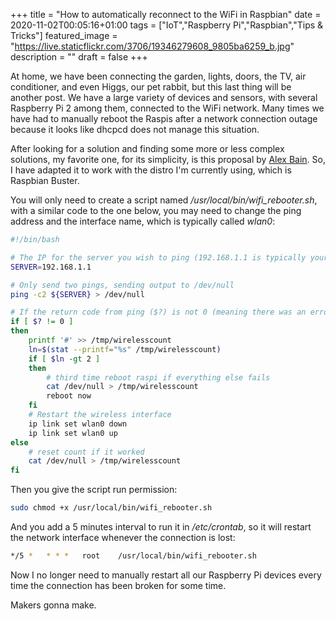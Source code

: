 +++
title =  "How to automatically reconnect to the WiFi in Raspbian"
date = 2020-11-02T00:05:16+01:00
tags = ["IoT","Raspberry Pi","Raspbian","Tips & Tricks"]
featured_image = "https://live.staticflickr.com/3706/19346279608_9805ba6259_b.jpg"
description = ""
draft = false
+++

At home, we have been connecting the garden, lights, doors, the TV, air conditioner, and even Higgs, our pet rabbit, but this last thing will be another post. We have a large variety of devices and sensors, with several Raspberry Pi 2 among them, connected to the WiFi network. Many times we have had to manually reboot the Raspis after a network connection outage because it looks like dhcpcd does not manage this situation.

After looking for a solution and finding some more or less complex solutions, my favorite one, for its simplicity, is this proposal by [Alex Bain](http://alexba.in/blog/2015/01/14/automatically-reconnecting-wifi-on-a-raspberrypi/). So, I have adapted it to work with the distro I'm currently using, which is Raspbian Buster.

You will only need to create a script named */usr/local/bin/wifi_rebooter.sh*, with a similar code to the one below, you may need to change the ping address and the interface name, which is typically called *wlan0*:

```bash
#!/bin/bash

# The IP for the server you wish to ping (192.168.1.1 is typically your router)
SERVER=192.168.1.1

# Only send two pings, sending output to /dev/null
ping -c2 ${SERVER} > /dev/null

# If the return code from ping ($?) is not 0 (meaning there was an error)
if [ $? != 0 ]
then
    printf '#' >> /tmp/wirelesscount
    ln=$(stat --printf="%s" /tmp/wirelesscount)
    if [ $ln -gt 2 ]
    then
        # third time reboot raspi if everything else fails
        cat /dev/null > /tmp/wirelesscount
        reboot now
    fi
    # Restart the wireless interface
    ip link set wlan0 down
    ip link set wlan0 up
else
    # reset count if it worked
    cat /dev/null > /tmp/wirelesscount
fi
```

Then you give the script run permission:

```bash
sudo chmod +x /usr/local/bin/wifi_rebooter.sh
```

And you add a 5 minutes interval to run it in */etc/crontab*, so it will restart the network interface whenever the connection is lost:

```bash
*/5 *   * * *   root    /usr/local/bin/wifi_rebooter.sh
```

Now I no longer need to manually restart all our Raspberry Pi devices every time the connection has been broken for some time.

Makers gonna make.